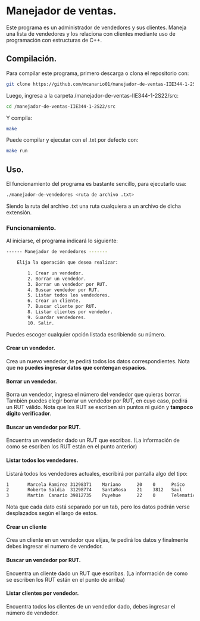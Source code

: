 # Manejador de ventas.
Este programa es un administrador de vendedores y sus clientes. Maneja una lista de vendedores y los relaciona con clientes mediante uso de programación con estructuras de C++.

## Compilación.
Para compilar este programa, primero descarga o clona el repositorio con:
```bash
git clone https://github.com/mcanario01/manejador-de-ventas-IIE344-1-2S22
```
Luego, ingresa a la carpeta /manejador-de-ventas-IIE344-1-2S22/src:
```bash
cd /manejador-de-ventas-IIE344-1-2S22/src
```
Y compila:
```bash
make
```
Puede compilar y ejecutar con el .txt por defecto con:
```bash
make run
```

## Uso.
El funcionamiento del programa es bastante sencillo, para ejecutarlo usa:
```bash
./manejador-de-vendedores <ruta de archivo .txt>
```
Siendo la ruta del archivo .txt una ruta cualquiera a un archivo de dicha extensión.

### Funcionamiento.
Al iniciarse, el programa indicará lo siguiente:
```bash
------ Manejador de vendedores -------

	Elija la operación que desea realizar:

		1. Crear un vendedor.
		2. Borrar un vendedor.
		3. Borrar un vendedor por RUT.
		4. Buscar vendedor por RUT.
		5. Listar todos los vendedores.
		6. Crear un cliente.
		7. Buscar cliente por RUT.
		8. Listar clientes por vendedor.
		9. Guardar vendedores.
		10. Salir.
```
Puedes escoger cualquier opción listada escribiendo su número.

#### Crear un vendedor.
Crea un nuevo vendedor, te pedirá todos los datos correspondientes. Nota que **no puedes ingresar datos que contengan espacios**.
#### Borrar un vendedor.
Borra un vendedor, ingresa el número del vendedor que quieras borrar. También puedes elegir borrar un vendedor por RUT, en cuyo caso, pedirá un RUT válido. Nota que los RUT se escriben sin puntos ni guión y **tampoco dígito verificador**.
#### Buscar un vendedor por RUT.
Encuentra un vendedor dado un RUT que escribas. (La información de como se escriben los RUT están en el punto anterior)
#### Listar todos los vendedores.
Listará todos los vendedores actuales, escribirá por pantalla algo del tipo:
```bash
1       Marcela Ramirez 31298371    Mariano      20    0      Psico        239812  481020
2       Roberto Saldia  31298774    SantaRosa    21    3812   Saul         318278  319820
3       Martin  Canario 39812735    Puyehue      22    0      Telematica   391827  019289
```
Nota que cada dato está separado por un tab, pero los datos podrán verse desplazados según el largo de estos.
#### Crear un cliente
Crea un cliente en un vendedor que elijas, te pedirá los datos y finalmente debes ingresar el numero de vendedor.
#### Buscar un vendedor por RUT.
Encuentra un cliente dado un RUT que escribas. (La información de como se escriben los RUT están en el punto de arriba)
#### Listar clientes por vendedor.
Encuentra todos los clientes de un vendedor dado, debes ingresar el número de vendedor.
